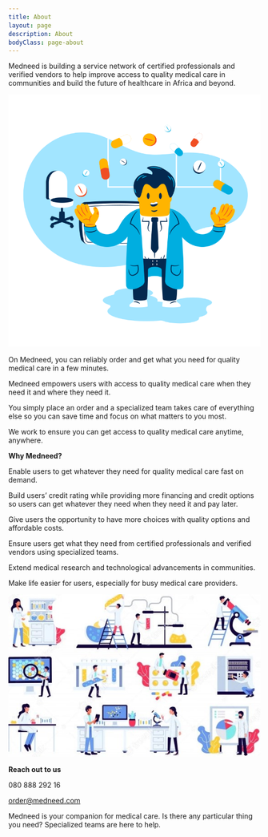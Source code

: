 ```yaml
---
title: About
layout: page
description: About
bodyClass: page-about
---
```


Medneed is building a service network of certified professionals and verified vendors to help improve access to quality medical care in communities and build the future of healthcare in Africa and beyond. 

![Support patient](/images/illustrations/doc-pharm.png)

On Medneed, you can reliably order and get what you need for quality medical care in a few minutes.

Medneed empowers users with access to quality medical care when they need it and where they need it.

You simply place an order and a specialized team takes care of everything else so you can save time and focus on what matters to you most.

We work to ensure you can get access to quality medical care anytime, anywhere.


**Why Medneed?**

Enable users to get whatever they need for quality medical care fast on demand.

Build users’ credit rating while providing more financing and credit options so users can get whatever they need when they need it and pay later.

Give users the opportunity to have more choices with quality options and affordable costs.

Ensure users get what they need from certified professionals and verified vendors using specialized teams.

Extend medical research and technological advancements in communities.

Make life easier for users, especially for busy medical care providers.

![Medical Equipment](/images/illustrations/med-equipment.jpg)

**Reach out to us**

080 888 292 16

order@medneed.com

Medneed is your companion for medical care. Is there any particular thing you need? 
Specialized teams are here to help.


